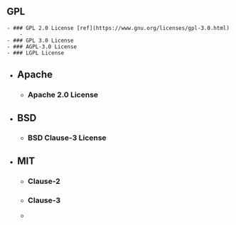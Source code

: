 ## GPL
	- ### GPL 2.0 License [ref](https://www.gnu.org/licenses/gpl-3.0.html)
		-
	- ### GPL 3.0 License
	- ### AGPL-3.0 License
	- ### LGPL License
- ## Apache
	- ### Apache 2.0 License
- ## BSD
	- ### BSD Clause-3 License
- ## MIT
	- ### Clause-2
	- ### Clause-3
	-
